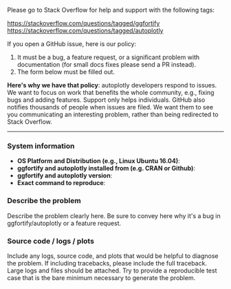 Please go to Stack Overflow for help and support with the following tags:

https://stackoverflow.com/questions/tagged/ggfortify
https://stackoverflow.com/questions/tagged/autoplotly

If you open a GitHub issue, here is our policy:

1. It must be a bug, a feature request, or a significant problem with documentation (for small docs fixes please send a PR instead).
2. The form below must be filled out.

**Here's why we have that policy**: autoplotly developers respond to issues. We want to focus on work that benefits the whole community, e.g., fixing bugs and adding features. Support only helps individuals. GitHub also notifies thousands of people when issues are filed. We want them to see you communicating an interesting problem, rather than being redirected to Stack Overflow.

------------------------

### System information
- **OS Platform and Distribution (e.g., Linux Ubuntu 16.04)**:
- **ggfortify and autoplotly installed from (e.g. CRAN or Github)**:
- **ggfortify and autoplotly version**:
- **Exact command to reproduce**:

### Describe the problem
Describe the problem clearly here. Be sure to convey here why it's a bug in ggfortify/autoplotly or a feature request.

### Source code / logs / plots
Include any logs, source code, and plots that would be helpful to diagnose the problem. If including tracebacks, please include the full traceback. Large logs and files should be attached. Try to provide a reproducible test case that is the bare minimum necessary to generate the problem.
